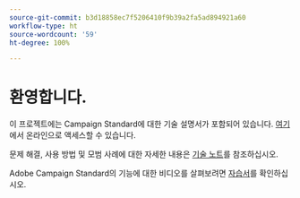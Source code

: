 ```yaml
---
source-git-commit: b3d18858ec7f5206410f9b39a2fa5ad894921a60
workflow-type: ht
source-wordcount: '59'
ht-degree: 100%

---
```

# 환영합니다.

이 프로젝트에는 Campaign Standard에 대한 기술 설명서가 포함되어 있습니다. [여기](https://experienceleague.adobe.com/docs/campaign-standard/using/campaign-standard-home.html?lang=ko)에서 온라인으로 액세스할 수 있습니다.

문제 해결, 사용 방법 및 모범 사례에 대한 자세한 내용은 [기술 노트](https://helpx.adobe.com/kr/campaign/kb/acs-article-list.html)를 참조하십시오.

Adobe Campaign Standard의 기능에 대한 비디오를 살펴보려면 [자습서](https://experienceleague.adobe.com/docs/campaign-learn/campaign-standard-tutorials/overview.html?lang=ko)를 확인하십시오.
